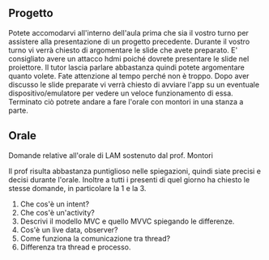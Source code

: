 ## Progetto
Potete accomodarvi all'interno dell'aula prima che sia il vostro turno per assistere alla presentazione
di un progetto precedente. Durante il vostro turno vi verrà chiesto di argomentare le slide che avete
preparato. E' consigliato avere un attacco hdmi poiché dovrete presentare le slide nel proiettore.
Il tutor lascia parlare abbastanza quindi potete argomentare quanto volete. Fate attenzione
al tempo perché non è troppo. Dopo aver discusso le slide preparate vi verrà chiesto di avviare l'app
su un eventuale dispositivo/emulatore per vedere un veloce funzionamento di essa.
Terminato ciò potrete andare a fare l'orale con montori in una stanza a parte.


## Orale
Domande relative all'orale di LAM sostenuto dal prof. Montori

Il prof risulta abbastanza puntiglioso nelle spiegazioni, quindi siate precisi e decisi durante l'orale.
Inoltre a tutti i presenti di quel giorno ha chiesto le stesse domande, in particolare la 1 e la 3.

1. Che cos'è un intent?
2. Che cos'è un'activity?
3. Descrivi il modello MVC e quello MVVC spiegando le differenze.
4. Cos'è un live data, observer?
5. Come funziona la comunicazione tra thread?
6. Differenza tra thread e processo.
